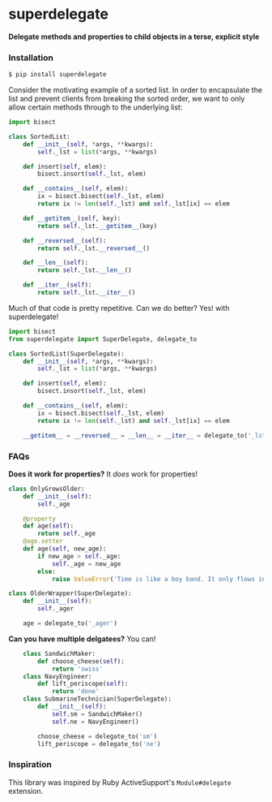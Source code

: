 superdelegate
=============

**Delegate methods and properties to child objects in a terse, explicit style**

### Installation

```bash
$ pip install superdelegate
```

Consider the motivating example of a sorted list. In order to encapsulate the list and prevent clients from breaking the sorted order, we want to only allow certain methods through to the underlying list:

```python
import bisect

class SortedList:
    def __init__(self, *args, **kwargs):
        self._lst = list(*args, **kwargs)

    def insert(self, elem):
        bisect.insort(self._lst, elem)

    def __contains__(self, elem):
        ix = bisect.bisect(self._lst, elem)
        return ix != len(self._lst) and self._lst[ix] == elem

    def __getitem__(self, key):
        return self._lst.__getitem__(key)

    def __reversed__(self):
        return self._lst.__reversed__()

    def __len__(self):
        return self._lst.__len__()

    def __iter__(self):
        return self._lst.__iter__()
```

Much of that code is pretty repetitive. Can we do better? Yes! with superdelegate!

```python
import bisect
from superdelegate import SuperDelegate, delegate_to

class SortedList(SuperDelegate):
    def __init__(self, *args, **kwargs):
        self._lst = list(*args, **kwargs)

    def insert(self, elem):
        bisect.insort(self._lst, elem)

    def __contains__(self, elem):
        ix = bisect.bisect(self._lst, elem)
        return ix != len(self._lst) and self._lst[ix] == elem

    __getitem__ = __reversed__ = __len__ = __iter__ = delegate_to('_lst')
```

### FAQs

**Does it work for properties?** It _does_ work for properties!

```python
class OnlyGrowsOlder:
    def __init__(self):
        self._age

    @property
    def age(self):
        return self._age
    @age.setter
    def age(self, new_age):
        if new_age > self._age:
            self._age = new_age
        else:
            raise ValueError('Time is like a boy band. It only flows in one direction')

class OlderWrapper(SuperDelegate):
    def __init__(self):
        self._ager

    age = delegate_to('_ager')
```

**Can you have multiple delgatees?** You can!

```python
    class SandwichMaker:
        def choose_cheese(self):
            return 'swiss'
    class NavyEngineer:
        def lift_periscope(self):
            return 'done'
    class SubmarineTechnician(SuperDelegate):
        def __init__(self):
            self.sm = SandwichMaker()
            self.ne = NavyEngineer()

        choose_cheese = delegate_to('sm')
        lift_periscope = delegate_to('ne')
```

### Inspiration

This library was inspired by Ruby ActiveSupport's `Module#delegate` extension.